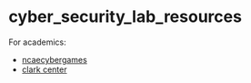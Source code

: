 # cyber_security_lab_resources

For academics:
+ [ncaecybergames](https://www.ncaecybergames.org/)
+ [clark center](https://clark.center/home)
